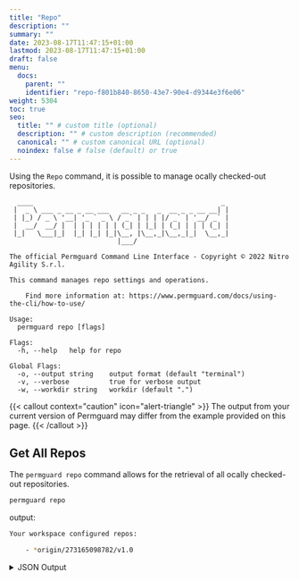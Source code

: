 ```yaml
---
title: "Repo"
description: ""
summary: ""
date: 2023-08-17T11:47:15+01:00
lastmod: 2023-08-17T11:47:15+01:00
draft: false
menu:
  docs:
    parent: ""
    identifier: "repo-f801b840-8650-43e7-90e4-d9344e3f6e06"
weight: 5304
toc: true
seo:
  title: "" # custom title (optional)
  description: "" # custom description (recommended)
  canonical: "" # custom canonical URL (optional)
  noindex: false # false (default) or true
---
```

Using the `Repo` command, it is possible to manage ocally checked-out repositories.

```text
  ____                                               _
 |  _ \ ___ _ __ _ __ ___   __ _ _   _  __ _ _ __ __| |
 | |_) / _ \ '__| '_ ` _ \ / _` | | | |/ _` | '__/ _` |
 |  __/  __/ |  | | | | | | (_| | |_| | (_| | | | (_| |
 |_|   \___|_|  |_| |_| |_|\__, |\__,_|\__,_|_|  \__,_|
                           |___/

The official Permguard Command Line Interface - Copyright © 2022 Nitro Agility S.r.l.

This command manages repo settings and operations.

	Find more information at: https://www.permguard.com/docs/using-the-cli/how-to-use/

Usage:
  permguard repo [flags]

Flags:
  -h, --help   help for repo

Global Flags:
  -o, --output string    output format (default "terminal")
  -v, --verbose          true for verbose output
  -w, --workdir string   workdir (default ".")
```

{{< callout context="caution" icon="alert-triangle" >}}
The output from your current version of Permguard may differ from the example provided on this page.
{{< /callout >}}

## Get All Repos

The `permguard repo` command allows for the retrieval of all ocally checked-out repositories.

```bash
permguard repo
```

output:

```bash
Your workspace configured repos:

	- *origin/273165098782/v1.0

```

<details>
  <summary>
    JSON Output
  </summary>

```bash
permguard repo --output json
```

output:

```bash
{
  "repos": [
    {
      "is_head": true,
      "ref": "refs/repos/origin/273165098782/9b3de5272b0447f2a8d1024937bdef11",
      "repo": "origin/273165098782/v1.0"
    }
  ]
}
```

</details>
